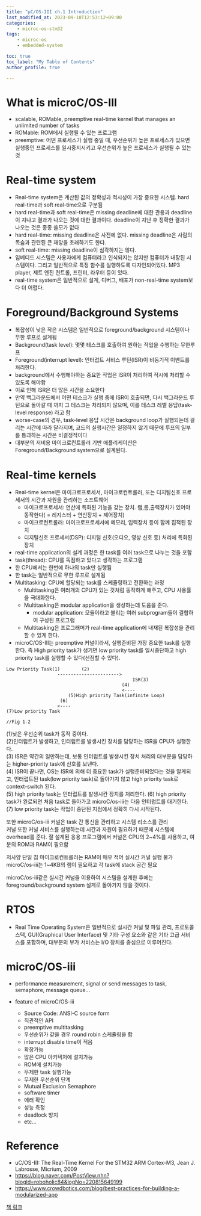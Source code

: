 ```yaml
---
title: "μC/OS-III ch.1 Introduction"
last_modified_at: 2023-09-18T12:53:12+09:00
categories:
    - microc-os-stm32
tags:
    - microc-os
    - embedded-system

toc: true
toc_label: "My Table of Contents"
author_profile: true

---
```

# What is microC/OS-III
 - scalable, ROMable, preemptive real-time kernel that manages an unlimited number of tasks
  - ROMable: ROM에서 실행될 수 있는 프로그램
  - preemptive: 어떤 프로세스가 실행 중일 때, 우선순위가 높은 프로세스가 있으면 실행중인 프로세스를 일시중지시키고 우선순위가 높은 프로세스가 실행될 수 있는 것

# Real-time system
 - Real-time system은 계산된 값의 정확성과 적시성이 가장 중요한 시스템. hard real-time과 soft real-time으로 구분됨
 - hard real-time과 soft real-time은 missing deadline에 대한 관용과 deadline이 지나고 결과가 나오는 것에 대한 결과이다. deadline이 지난 후 정확한 결과가 나오는 것은 종종 쓸모가 없다
 - hard real-time: missing deadline은 사전에 없다. missing deadline은 사람의 목숨과 관련된 큰 재앙을 초래하기도 한다.
 - soft real-time: missing deadline이 심각하지는 않다.
 - 임베디드 시스템은 사용자에게 컴퓨터라고 인식되지는 않지만 컴퓨터가 내장된 시스템이다. 그리고 일반적으로 특정 함수를 실행하도록 디자인되어있다. MP3 player, 제트 엔진 컨트롤, 프린터, 라우터 등이 있다.
 - real-time system은 일반적으로 설계, 디버그, 배포가 non-real-time system보다 더 어렵다.

# Foreground/Background Systems
 - 복잡성이 낮은 작은 시스템은 일반적으로 foreground/background 시스템이나 무한 루프로 설계됨
 - Background(task level): 몇몇 테스크를 호출하여 원하는 작업을 수행하는 무한루프
 - Foreground(interrupt level): 인터럽트 서비스 루틴(ISR)이 비동기적 이벤트를 처리한다.
 - background에서 수행해야하는 중요한 작업은 ISR이 처리하여 적시에 처리할 수 있도록 해야함
  - 이로 인해 ISR은 더 많은 시간을 소요한다
 - 만약 백그라운드에서 어떤 테스크가 실행 중에 ISR이 호출되면, 다시 백그라운드 루틴으로 돌아갈 때 까지 그 테스크는 처리되지 않으며, 이를 테스크 레벨 응답(task-level response) 라고 함
 - worse-case의 경우, task-level 응답 시간은 background loop가 실행되는데 걸리는 시간에 따라 달라지며, 코드의 실행시간은 일정하지 않기 때문에 루프의 일부를 통과하는 시간은 비결정적이다
 - 대부분의 저비용 마이크로컨트롤러 기반 애플리케이션은 Foreground/Background system으로 설계된다.

# Real-time kernels
 - Real-time kernel은 마이크로프로세서, 마이크로컨트롤러, 또는 디지털신호 프로세서의 시간과 자원을 관리하는 소프트웨어
   - 마이크로프로세서: 연산에 특화된 기능을 갖는 장치. 램,롬,출력장치가 있어야 동작한다( = 레지스터 + 연산장치 + 제어장치)
   - 마이크로컨트롤러: 마이크로프로세서에 메모리, 입력장치 등이 함꼐 집적된 장치
   - 디지털신호 프로세서(DSP): 디지털 신호(오디오, 영상 신호 등) 처리에 특화된 장치
 - real-time application의 설계 과정은 한 task를 여러 task으로 나누는 것을 포함
 - task(thread): CPU를 독점하고 있다고 생각하는 프로그램
 - 한 CPU에서는 한번에 하나의 task만 실행됨
 - 한 task는 일반적으로 무한 루프로 설계됨
 - Multitasking: CPU에 할당되는 task를 스케쥴링하고 전환하는 과정
    - Multitasking은 여러개의 CPU가 있는 것처럼 동작하게 해주고, CPU 사용률을 극대화한다.
    - Multitasking은 modular application을 생성하는데 도움을 준다.
        - modular application: 모듈이라고 불리는 여러 subprogram들이 결합하여 구성된 프로그램
    - Multitasking은 프로그래머가 real-time application에 내재된 복잡성을 관리할 수 있게 한다.
 - microC/OS-III는 preemptive 커널이라서, 실행준비된 가장 중요한 task를 실행한다. 즉 High priority task가 생기면 low priority task를 일시중단하고 high priority task를 실행할 수 있다(선점할 수 있다).


 ```
 Low Priority Task(1)        (2)
                    ----------------------->
                                                ISR(3)
                                            (4) 
                                            <----   
                        (5)High priority Task(infinite Loop)
                     (6) 
                    <----  
 (7)Low priority Task

 //Fig 1-2
 ```


(1)낮은 우선순위 task가 동작 중이다.<br>
(2)인터럽트가 발생하고, 인터럽트를 발생시킨 장치를 담당하는 ISR을 CPU가 실행한다.<br>
(3) ISR은 약간의 일만하는데, 보통 인터럽트를 발생시킨 장치 처리의 대부분을 담당하는 higher-priority task에 신호를 보낸다.<br>
(4) ISR이 끝나면, OS는 ISR에 의해 더 중요한 task가 실행준비되었다는 것을 알게되고, 인터럽트된 task(low priority task)로 돌아가지 않고 high priority task로 context-switch 된다.<br>
(5) high priority task는 인터럽트를 발생시칸 장치를 처리한다.
(6) high priority task가 완료되면 처음 task로 돌아가고 microC/os-iii는 다음 인터럽트를 대기한다.
(7) low priority task는 작업이 중단된 지점에서 정확히 다시 시작된다.


또한 microC/os-iii 커널은 task 간 통신을 관리하고 시스템 리소스를 관리<br>
커널 또한 커널 서비스를 실행하는데 시간과 자원이 필요하기 때문에 시스템에 overhead를 준다. 잘 설계된 응용 프로그램에서 커널은 CPU의 2~4%를 사용하고, 여분의 ROM과 RAM이 필요함


저사양 단일 칩 마이크로컨트롤러는 RAM이 매우 적어 실시간 커널 실행 불가<br>
microC/os-iii는 1~4KB의 램이 필요하고 각 task에 stack 공간 필요


microC/os-iii같은 실시간 커널을 이용하여 시스템을 설계한 후에는 foreground/background system 설계로 돌아가지 않을 것이다.

# RTOS
 - Real Time Operating System은 일반적으로 실시간 커널 및 파일 관리, 프로토콜 스택, GUI(Graphical User Interface) 및 기타 구성 요소와 같은 기타 고급 서비스를 포함하며, 대부분의 부가 서비스는 I/O 장치를 중심으로 이루어진다.

# microC/OS-iii
 - performance measurement, signal or send messages to task, semaphore, message queue...

 - feature of microC/OS-iii
    - Source Code: ANSI-C source form
    - 직관적인 API
    - preemptive multitasking
    - 우선순위가 같을 경우 round robin 스케쥴링을 함
    - interrupt disable time이 적음
    - 확장가능
    - 많은 CPU 아키텍처에 설치가능
    - ROM에 설치가능
    - 무제한 task 실행가능
    - 무제한 우선순위 단계
    - Mutual Exclusion Semaphore
    - software timer
    - 에러 확인
    - 성능 측정
    - deadlock 방지
    - etc...

# Reference
 - uC/OS-III: The Real-Time Kernel For the STM32 ARM Cortex-M3, Jean J. Labrosse, Micrium, 2009
 - https://blog.naver.com/PostView.nhn?blogId=roboholic84&logNo=220815649199
 - https://www.crowdbotics.com/blog/best-practices-for-building-a-modularized-app

[책 링크](https://micrium.atlassian.net/wiki/spaces/osiiidoc/overview)

